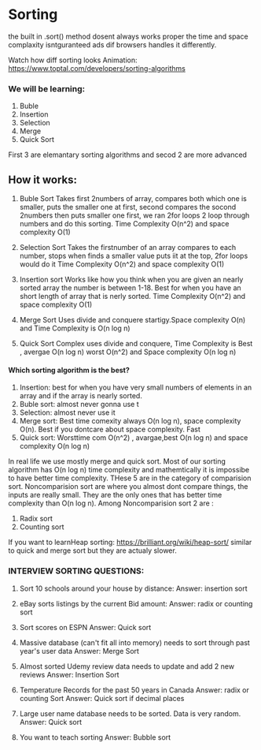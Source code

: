 # Sorting

the built in .sort() method dosent always works proper the time and space complaxity isntguranteed ads dif browsers handles it differently.

Watch how diff sorting looks Animation: https://www.toptal.com/developers/sorting-algorithms

### We will be learning:

1. Buble
2. Insertion
3. Selection
4. Merge
5. Quick Sort

First 3 are elemantary sorting algorithms and secod 2 are more advanced

## How it works:

1. Buble Sort
   Takes first 2numbers of array, compares both which one is smaller, puts the smaller one at first, second compares the socond 2numbers then puts smaller one first, we ran 2for loops 2 loop through numbers and do this sorting. Time Complexity O(n^2) and space complexity O(1)

2. Selection Sort
   Takes the firstnumber of an array compares to each number, stops when finds a smaller value puts iit at the top, 2for loops would do it Time Complexity O(n^2) and space complexity O(1)

3. Insertion sort
   Works like how you think when you are given an nearly sorted array the number is between 1-18. Best for when you have an short length of array that is nerly sorted. Time Complexity O(n^2) and space complexity O(1)

4. Merge Sort
   Uses divide and conquere startigy.Space complexity O(n) and Time Complexity is O(n log n)

5. Quick Sort
   Complex uses divide and conquere, Time Complexity is Best , avergae O(n log n) worst O(n^2) and Space complexity O(n log n)

#### Which sorting algorithm is the best?

1. Insertion: best for when you have very small numbers of elements in an array and if the array is nearly sorted.
2. Buble sort: almost never gonna use t
3. Selection: almost never use it
4. Merge sort: Best time comexity always O(n log n), space complexity O(n). Best if you dontcare about space complexity. Fast
5. Quick sort: Worsttime com O(n^2) , avargae,best O(n log n) and space complexity O(n log n)

In real life we use mostly merge and quick sort. Most of our sorting algorithm has O(n log n) time complexity and mathemtically it is impossibe to have better time complexity.
THese 5 are in the category of comparision sort.
Noncomparision sort are where you almost dont compare things, the inputs are really small. They are the only ones that has better time complexity than O(n log n).
Among Noncomparision sort 2 are :

1. Radix sort
2. Counting sort

If you want to learnHeap sorting: https://brilliant.org/wiki/heap-sort/ similar to quick and merge sort but they are actualy slower.  

### INTERVIEW SORTING QUESTIONS:
1. Sort 10 schools around your house by distance:
   Answer: insertion sort

2. eBay sorts listings by the current Bid amount:
   Answer: radix or counting sort

3. Sort scores on ESPN
   Answer: Quick sort

4. Massive database (can't fit all into memory) needs to sort through past year's user data
   Answer: Merge Sort

5. Almost sorted Udemy review data needs to update and add 2 new reviews
   Answer: Insertion Sort

6. Temperature Records for the past 50 years in Canada
   Answer: radix or counting Sort
   Answer: Quick sort if decimal places

7. Large user name database needs to be sorted. Data is very random.
   Answer: Quick sort

8. You want to teach sorting
   Answer: Bubble sort
